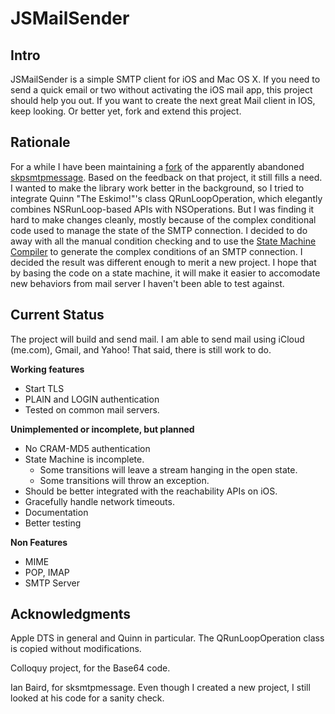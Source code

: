 JSMailSender
============

Intro
------

JSMailSender is a simple SMTP client for iOS and Mac OS X. If you need to send a quick
email or two without activating the iOS mail app, this project should help you out. If
you want to create the next great Mail client in IOS, keep looking. Or better yet,
fork and extend this project.

Rationale
------

For a while I have been maintaining a [fork](https://github.com/jetseven/skpsmtpmessage)
of the apparently abandoned [skpsmtpmessage](http://code.google.com/p/skpsmtpmessage/). 
Based on the feedback on that project, it still fills a need. I wanted to make the library work better
in the background, so I tried to integrate Quinn "The Eskimo!"'s class QRunLoopOperation,
which elegantly combines NSRunLoop-based APIs with NSOperations. But I was finding it hard
to make changes cleanly, mostly because of the complex conditional code used to manage the state
of the SMTP connection. I decided to do away with all the manual condition checking and
to use the [State Machine Compiler](http://smc.sourceforge.net/) to
generate the complex conditions of an SMTP connection. I decided the result was different
enough to merit a new project. I hope that by basing the code
on a state  machine, it will make it easier to accomodate new behaviors from mail server I haven't
been able to test against.

Current Status
------

The project will build and send mail. I am able to send mail using iCloud (me.com),
Gmail, and Yahoo! That said, there is still work to do.

**Working features**

* Start TLS
* PLAIN and LOGIN authentication
* Tested on common mail servers.

**Unimplemented or incomplete, but planned**

* No CRAM-MD5 authentication
* State Machine is incomplete.
    * Some transitions will leave a stream hanging in the open state.
    * Some transitions will throw an exception.
* Should be better integrated with the reachability APIs on iOS.
* Gracefully handle network timeouts.
* Documentation
* Better testing

**Non Features**

* MIME
* POP, IMAP
* SMTP Server

Acknowledgments
---------------

Apple DTS in general and Quinn in particular. The QRunLoopOperation class is copied
without modifications.

Colloquy project, for the Base64 code.

Ian Baird, for sksmtpmessage. Even though I created a new project, I still looked at his
code for a sanity check.